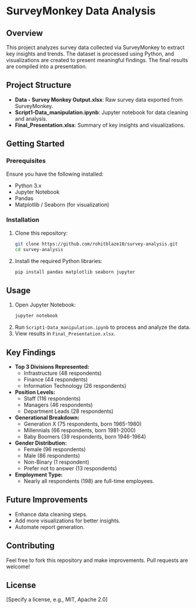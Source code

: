 # SurveyMonkey Data Analysis

## Overview
This project analyzes survey data collected via SurveyMonkey to extract key insights and trends. The dataset is processed using Python, and visualizations are created to present meaningful findings. The final results are compiled into a presentation.

## Project Structure
- **Data - Survey Monkey Output.xlsx**: Raw survey data exported from SurveyMonkey.
- **Script1-Data_manipulation.ipynb**: Jupyter notebook for data cleaning and analysis.
- **Final_Presentation.xlsx**: Summary of key insights and visualizations.

## Getting Started
### Prerequisites
Ensure you have the following installed:
- Python 3.x
- Jupyter Notebook
- Pandas
- Matplotlib / Seaborn (for visualization)

### Installation
1. Clone this repository:
   ```bash
   git clone https://github.com/rohitblaze10/survey-analysis.git
   cd survey-analysis
   ```
2. Install the required Python libraries:
   ```bash
   pip install pandas matplotlib seaborn jupyter
   ```

## Usage
1. Open Jupyter Notebook:
   ```bash
   jupyter notebook
   ```
2. Run `Script1-Data_manipulation.ipynb` to process and analyze the data.
3. View results in `Final_Presentation.xlsx`.

## Key Findings
- **Top 3 Divisions Represented:**
  - Infrastructure (48 respondents)
  - Finance (44 respondents)
  - Information Technology (26 respondents)
- **Position Levels:**
  - Staff (116 respondents)
  - Managers (46 respondents)
  - Department Leads (28 respondents)
- **Generational Breakdown:**
  - Generation X (75 respondents, born 1965-1980)
  - Millennials (66 respondents, born 1981-2000)
  - Baby Boomers (39 respondents, born 1946-1964)
- **Gender Distribution:**
  - Female (96 respondents)
  - Male (86 respondents)
  - Non-Binary (1 respondent)
  - Prefer not to answer (13 respondents)
- **Employment Type:**
  - Nearly all respondents (198) are full-time employees.

## Future Improvements
- Enhance data cleaning steps.
- Add more visualizations for better insights.
- Automate report generation.

## Contributing
Feel free to fork this repository and make improvements. Pull requests are welcome!

## License
[Specify a license, e.g., MIT, Apache 2.0]

